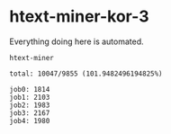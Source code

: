 # htext-miner-kor-3

Everything doing here is automated.

```
htext-miner

total: 10047/9855 (101.9482496194825%)

job0: 1814
job1: 2103
job2: 1983
job3: 2167
job4: 1980
```